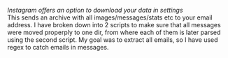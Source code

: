 *Instagram offers an option to download your data in settings* <br>
This sends an archive with all images/messages/stats etc to your email address.
I have broken down into 2 scripts to make sure that all messages were moved properply to one dir, from where each of them is later parsed using the second script.
My goal was to extract all emails, so I have used regex to catch emails in messages.
